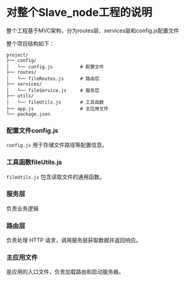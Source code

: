 # 对整个Slave_node工程的说明

整个工程基于MVC架构，分为routes层、services层和config.js配置文件

整个项目结构如下：

```
project/
├── config/
│   └── config.js          # 配置文件
├── routes/
│   └── fileRoutes.js      # 路由层
├── services/
│   └── fileService.js     # 服务层
├── utils/
│   └── fileUtils.js       # 工具函数
├── app.js                 # 主应用文件
└── package.json
```

### 配置文件config.js

`config.js` 用于存储文件路径等配置信息。

### 工具函数fileUtils.js

`fileUtils.js` 包含读取文件的通用函数。

### 服务层

负责业务逻辑

### 路由层

负责处理 HTTP 请求，调用服务层获取数据并返回响应。

### 主应用文件

是应用的入口文件，负责加载路由和启动服务器。